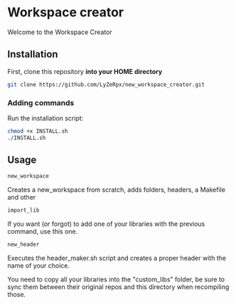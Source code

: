 # Workspace creator

Welcome to the Workspace Creator

## Installation

First, clone this repository **into your HOME directory**

```bash
git clone https://github.com/LyZeRpx/new_workspace_creator.git
```
### Adding commands

Run the installation script:
```bash
chmod +x INSTALL.sh
./INSTALL.sh
```

## Usage
```bash
new_workspace
```
Creates a new_workspace from scratch, adds folders, headers, a Makefile and other
```bash
import_lib
```
If you want (or forgot) to add one of your libraries with the previous command, use this one.
```bash
new_header
```
Executes the header_maker.sh script and creates a proper header with the name of your choice.

You need to copy all your libraries into the "custom_libs" folder, be sure to sync them between their original repos and this directory when recompiling those.